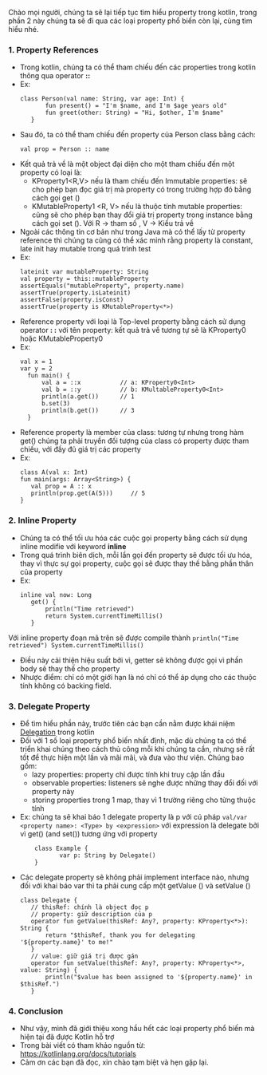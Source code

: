 Chào mọi người, chúng ta sẽ lại tiếp tục tìm hiểu property trong kotlin, trong phần 2 này chúng ta sẽ đi qua các loại property phổ biến còn lại, cùng tìm hiểu nhé.
### 1. Property References
- Trong kotlin, chúng ta có thể tham chiếu đến các properties trong kotlin thông qua operator **::** 
- Ex:
     ``` 
     class Person(val name: String, var age: Int) {
            fun present() = "I'm $name, and I'm $age years old"
            fun greet(other: String) = "Hi, $other, I'm $name"
        } 
     ```    
- Sau đó, ta có thể tham chiếu đến property của Person class bằng cách:
    ```
    val prop = Person :: name	
    ```
- Kết quả trả về là một object đại diện cho một tham chiếu đến một property có loại là:
    *  KProperty1<R,V> nếu là tham chiếu đến Immutable properties: sẽ cho phép bạn đọc giá trị mà property có trong trường hợp đó bằng cách gọi get () 
    *  KMutableProperty1 <R, V> nếu là thuộc tính mutable properties: cũng sẽ cho phép bạn thay đổi giá trị property trong instance bằng cách gọi set (). 
        Với R ->  tham số , V -> Kiểu trả về
- Ngoài các thông tin cơ bản như trong Java mà  có thể lấy từ property reference thì chúng ta cũng có thể xác minh rằng property là constant, late init hay mutable trong quá trình test
- Ex: 
    ```
    lateinit var mutableProperty: String
    val property = this::mutableProperty
    assertEquals("mutableProperty", property.name)
    assertTrue(property.isLateinit)
    assertFalse(property.isConst)
    assertTrue(property is KMutableProperty<*>)
    ```
- Reference property với loại là Top-level property bằng cách  sử dụng  operator **: :** với tên property: kết quả trả về tương tự sẽ là KProperty0<V> hoặc KMutableProperty0<V>
- Ex:
    ```
    val x = 1
    var y = 2
      fun main() {
          val a = ::x     		// a: KProperty0<Int>
          val b = ::y     		// b: KMultableProperty0<Int>
          println(a.get())    	// 1
          b.set(3)
          println(b.get())    	// 3
      }
    ```
- Reference property là member của class:  tương tự nhưng trong hàm get() chúng ta phải truyền đối tượng của class có property được tham chiếu, với đầy đủ giá trị các property 
- Ex: 
    ```
    class A(val x: Int)
    fun main(args: Array<String>) {
       val prop = A :: x
       println(prop.get(A(5)))     // 5
    } 
    ```
### 2. Inline Property
- Chúng ta có thể tối ưu hóa các cuộc gọi property bằng cách sử dụng inline modifie với keyword **inline**
- Trong quá trình biên dịch, mỗi lần gọi đến property sẽ được tối ưu hóa, thay vì thực sự gọi property, cuộc gọi sẽ được thay thế bằng phần thân của property
- Ex:
    ```
    inline val now: Long
       get() {
           println("Time retrieved")
           return System.currentTimeMillis()
       }
    ```
Với  inline property đoạn mã trên sẽ được compile thành
    ```
        println("Time retrieved")
        System.currentTimeMillis()
    ```
- Điều này cải thiện hiệu suất bởi vì, getter sẽ không được gọi vì phần body sẽ thay thế cho property
- Nhược điểm: chỉ có một giới hạn là nó chỉ có thể áp dụng cho các thuộc tính không có backing field.
### 3. Delegate Property 
- Để tìm hiểu phần này, trước tiên các bạn cần nằm được khái niệm [Delegation](https://kotlinlang.org/docs/reference/delegation.html) trong kotlin 
- Đối với 1 số loại property phổ biến nhất định, mặc dù chúng ta có thể triển khai chúng theo cách thủ công mỗi khi chúng ta cần, nhưng sẽ rất tốt để thực hiện một lần và mãi mãi, và đưa vào thư viện. Chúng bao gồm: 
    * lazy properties: property chỉ được tính  khi truy cập lần đầu
    * observable properties: listeners sẽ nghe được những thay đổi đối với property này
    * storing properties trong 1 map, thay vì 1 trường riêng cho từng thuộc tính  
- Ex: chúng ta sẽ khai báo 1 delegate property là p với cú pháp `val/var <property name>: <Type> by <expression>` với expression là delegate bởi vì get() (and set()) tương ứng với property
    ```
        class Example { 
               var p: String by Delegate()
        }
    ``` 
- Các delegate property sẽ không phải implement interface nào, nhưng đối với khai báo var thì ta phải cung cấp một getValue () và setValue ()
    ```
    class Delegate {
       // thisRef: chính là object đọc p
       // property: giữ description của p
       operator fun getValue(thisRef: Any?, property: KProperty<*>): String {
           return "$thisRef, thank you for delegating '${property.name}' to me!"
       }
       // value: giữ giá trị được gán
       operator fun setValue(thisRef: Any?, property: KProperty<*>, value: String) {
           println("$value has been assigned to '${property.name}' in $thisRef.")
       }
    ```
### 4. Conclusion 
- Như vậy, mình đã giới thiệu xong hầu hết các loại property phổ biến mà hiện tại đã được Kotlin hỗ trợ
- Trong bài viết có tham khảo nguồn từ: https://kotlinlang.org/docs/tutorials 
- Cảm ơn các bạn đã đọc, xin chào tạm biệt và hẹn gặp lại.